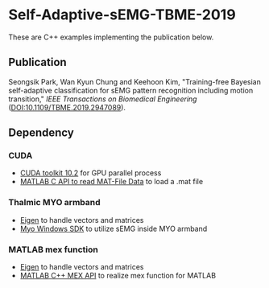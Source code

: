# Self-Adaptive-sEMG-TBME-2019

These are C++ examples implementing the publication below.

## Publication
Seongsik Park, Wan Kyun Chung and Keehoon Kim, "Training-free Bayesian self-adaptive classification for sEMG pattern recognition including motion transition," *IEEE Transactions on Biomedical Engineering* ([DOI:10.1109/TBME.2019.2947089](http://doi.org/10.1109/TBME.2019.2947089)).

## Dependency

### CUDA
* [CUDA toolkit 10.2](https://developer.nvidia.com/cuda-toolkit) for GPU parallel process
* [MATLAB C API to read MAT-File Data](https://www.mathworks.com/help/matlab/matlab-c-api-to-read-mat-file-data.html) to load a .mat file

### Thalmic MYO armband
* [Eigen](http://eigen.tuxfamily.org) to handle vectors and matrices
* [Myo Windows SDK](https://support.getmyo.com/hc/en-us/articles/360018409792-Myo-Connect-SDK-and-firmware-downloads) to utilize sEMG inside MYO armband

### MATLAB mex function
* [Eigen](http://eigen.tuxfamily.org) to handle vectors and matrices
* [MATLAB C++ MEX API](https://www.mathworks.com/help/matlab/matlab_external/cpp-mex-api.html) to realize mex function for MATLAB
